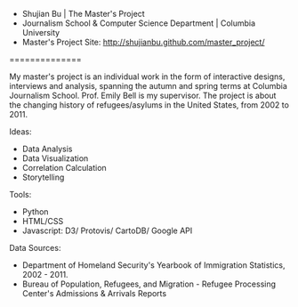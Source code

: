 
- Shujian Bu | The Master's Project 
- Journalism School & Computer Science Department | Columbia University
- Master's Project Site: http://shujianbu.github.com/master_project/

==============

My master's project is an individual work in the form of interactive designs, interviews and analysis, spanning the autumn and spring terms at Columbia Journalism School. Prof. Emily Bell is my supervisor. The project is about the changing history of refugees/asylums in the United States, from 2002 to 2011. 

Ideas: 
- Data Analysis 
- Data Visualization 
- Correlation Calculation 
- Storytelling 

Tools: 
- Python 
- HTML/CSS
- Javascript: D3/ Protovis/ CartoDB/ Google API

Data Sources: 
- Department of Homeland Security's Yearbook of Immigration Statistics, 2002 - 2011. 
- Bureau of Population, Refugees, and Migration - Refugee Processing Center's Admissions & Arrivals Reports
